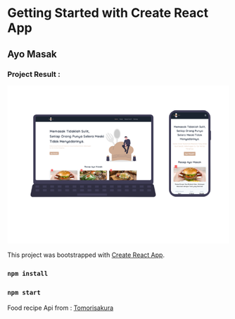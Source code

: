 # Getting Started with Create React App

## Ayo Masak
### Project Result :
<img src="src/assets/result/result.png" width=700/>

This project was bootstrapped with [Create React App](https://github.com/facebook/create-react-app).

### `npm install`
### `npm start`


Food recipe Api from :
[Tomorisakura](https://github.com/tomorisakura/unofficial-masakapahariini-api)


